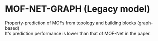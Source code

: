 # MOF-NET-GRAPH (Legacy model)
Property-prediction of MOFs from topology and building blocks (graph-based)  
It's prediction performance is lower than that of MOF-Net in the paper.
